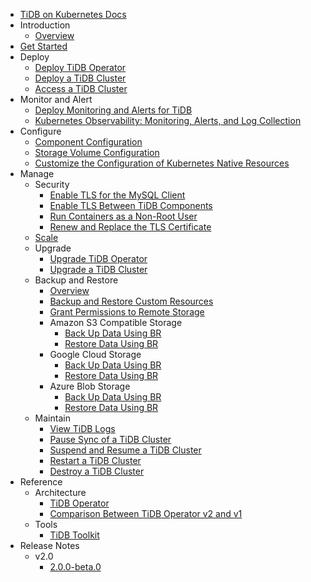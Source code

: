 <!-- markdownlint-disable MD007 -->
<!-- markdownlint-disable MD041 -->

- [TiDB on Kubernetes Docs](https://docs.pingcap.com/tidb-in-kubernetes/dev)
- Introduction
  - [Overview](tidb-operator-overview.md)
- [Get Started](get-started.md)
- Deploy
    - [Deploy TiDB Operator](deploy-tidb-operator.md)
    - [Deploy a TiDB Cluster](deploy-tidb-cluster.md)
    - [Access a TiDB Cluster](access-tidb.md)
- Monitor and Alert
  - [Deploy Monitoring and Alerts for TiDB](monitor-a-tidb-cluster.md)
  - [Kubernetes Observability: Monitoring, Alerts, and Log Collection](kubernetes-observability.md)
- Configure
  - [Component Configuration](component-configuration.md)
  - [Storage Volume Configuration](volume-configuration.md)
  - [Customize the Configuration of Kubernetes Native Resources](overlay.md)
- Manage
    - Security
      - [Enable TLS for the MySQL Client](enable-tls-for-mysql-client.md)
      - [Enable TLS Between TiDB Components](enable-tls-between-components.md)
      - [Run Containers as a Non-Root User](containers-run-as-non-root-user.md)
      - [Renew and Replace the TLS Certificate](renew-tls-certificate.md)
    - [Scale](scale-a-tidb-cluster.md)
    - Upgrade
      - [Upgrade TiDB Operator](upgrade-tidb-operator.md)
      - [Upgrade a TiDB Cluster](upgrade-a-tidb-cluster.md)
    - Backup and Restore
      - [Overview](backup-restore-overview.md)
      - [Backup and Restore Custom Resources](backup-restore-cr.md)
      - [Grant Permissions to Remote Storage](grant-permissions-to-remote-storage.md)
      - Amazon S3 Compatible Storage
        - [Back Up Data Using BR](backup-to-aws-s3-using-br.md)
        - [Restore Data Using BR](restore-from-aws-s3-using-br.md)
      - Google Cloud Storage
        - [Back Up Data Using BR](backup-to-gcs-using-br.md)
        - [Restore Data Using BR](restore-from-gcs-using-br.md)
      - Azure Blob Storage
        - [Back Up Data Using BR](backup-to-azblob-using-br.md)
        - [Restore Data Using BR](restore-from-azblob-using-br.md)
    - Maintain
        - [View TiDB Logs](view-logs.md)
        - [Pause Sync of a TiDB Cluster](pause-sync-of-tidb-cluster.md)
        - [Suspend and Resume a TiDB Cluster](suspend-tidb-cluster.md)
        - [Restart a TiDB Cluster](restart-a-tidb-cluster.md)
        - [Destroy a TiDB Cluster](destroy-a-tidb-cluster.md)
- Reference
    - Architecture
      - [TiDB Operator](architecture.md)
      - [Comparison Between TiDB Operator v2 and v1](v2-vs-v1.md)
    - Tools
        - [TiDB Toolkit](tidb-toolkit.md)
- Release Notes
  - v2.0
    - [2.0.0-beta.0](releases/release-2.0.0-beta.0.md)
